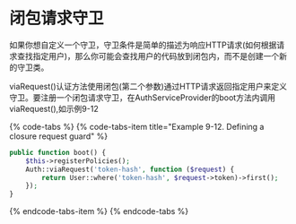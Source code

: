 # 闭包请求守卫

如果你想自定义一个守卫，守卫条件是简单的描述为响应HTTP请求\(如何根据请求查找指定用户\)，那么你可能会查找用户的代码放到闭包内，而不是创建一个新的守卫类。

viaRequest\(\)认证方法使用闭包\(第二个参数\)通过HTTP请求返回指定用户来定义守卫。要注册一个闭包请求守卫，在AuthServiceProvider的boot方法内调用viaRequest\(\),如示例9-12

{% code-tabs %}
{% code-tabs-item title="Example 9-12. Defining a closure request guard" %}
```php
public function boot() {
    $this->registerPolicies();
    Auth::viaRequest('token-hash', function ($request) {
        return User::where('token-hash', $request->token)->first();
    }); 
}
```
{% endcode-tabs-item %}
{% endcode-tabs %}

